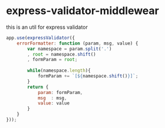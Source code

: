 # express-validator-middlewear
this is an util for express validator
```js
app.use(expressValidator({
    errorFormatter: function (param, msg, value) {
        var namespace = param.split('.')
        , root = namespace.shift()
        , formParam = root;
        
        while(namespace.length){
            formParam += `[${namespace.shift()}]`;
        }
        return {
            param: formParam,
            msg  : msg,
            value: value
        }
    }
}));

```
